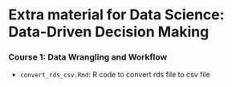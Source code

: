 
Extra material for Data Science: Data-Driven Decision Making
============================================================

### Course 1: Data Wrangling and Workflow

-   `convert_rds_csv.Rmd`: R code to convert rds file to csv file
